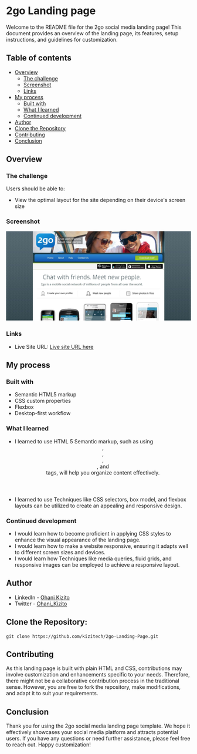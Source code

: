 # 2go Landing page

Welcome to the README file for the 2go social media landing page! This document provides an overview of the landing page, its features, setup instructions, and guidelines for customization.

## Table of contents

-   [Overview](#overview)
    -   [The challenge](#the-challenge)
    -   [Screenshot](#screenshot)
    -   [Links](#links)
-   [My process](#my-process)
    -   [Built with](#built-with)
    -   [What I learned](#what-i-learned)
    -   [Continued development](#continued-development)
-   [Author](#author)
-   [Clone the Repository](#Clone-the-Repository)
-   [Contributing](#Contributing)
-   [Conclusion](#Conclusion)

## Overview

### The challenge

Users should be able to:

-   View the optimal layout for the site depending on their device's screen size

### Screenshot

![Screenshot of 2go landing page project](photos/screenshot.JPG)


### Links

- Live Site URL: [Live site URL here](https://kizitech.github.io/2go-Landing-page/)

## My process

### Built with

- Semantic HTML5 markup
- CSS custom properties
- Flexbox
- Desktop-first workflow


### What I learned

-   I learned to use HTML 5 Semantic markup, such as using <header>, <nav>, <main>, <section>, and <footer> tags, will help you organize content effectively.
-   I learned to use Techniques like CSS selectors, box model, and flexbox layouts can be utilized to create an appealing and responsive design.

### Continued development

-   I would learn how to become proficient in applying CSS styles to enhance the visual appearance of the landing page.
-   I would learn how to make a website responsive, ensuring it adapts well to different screen sizes and devices.
-   I would learn how Techniques like media queries, fluid grids, and responsive images can be employed to achieve a responsive layout.

## Author

- LinkedIn - [Ohani Kizito](https://www.linkedin.com/in/ohanikizito/)
- Twitter - [Ohani_Kizito](https://www.twitter.com/Ohani_Kizito)


## Clone the Repository:
```
git clone https://github.com/kizitech/2go-Landing-Page.git
```

## Contributing

As this landing page is built with plain HTML and CSS, contributions may involve customization and enhancements specific to your needs. Therefore, there might not be a collaborative contribution process in the traditional sense. However, you are free to fork the repository, make modifications, and adapt it to suit your requirements.

## Conclusion
Thank you for using the 2go social media landing page template. We hope it effectively showcases your social media platform and attracts potential users. If you have any questions or need further assistance, please feel free to reach out. Happy customization!
